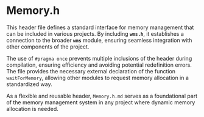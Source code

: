 # Memory.h

This header file defines a standard interface for memory management that can be included in various projects. By including **`wms.h`**, it establishes a connection to the broader **`wms`** module, ensuring seamless integration with other components of the project.

The use of `#pragma once` prevents multiple inclusions of the header during compilation, ensuring efficiency and avoiding potential redefinition errors. The file provides the necessary external declaration of the function `waitForMemory`, allowing other modules to request memory allocation in a standardized way.

As a flexible and reusable header, `Memory.h.md` serves as a foundational part of the memory management system in any project where dynamic memory allocation is needed.
